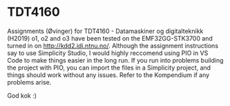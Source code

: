 # TDT4160
Assignments (Øvinger) for TDT4160 - Datamaskiner og digitalteknikk (H2019)
o1, o2 and o3 have been tested on the EMF32GG-STK3700 and turned in on http://kdd2.idi.ntnu.no/.
Although the assignment instructions say to use Simplicity Studio, I would highly reccomend using PIO in VS Code
to make things easier in the long run. If you run into problems building the project with PIO, you can import
the files in a Simplicity project, and things should work without any issues. Refer to the Kompendium if any
problems arise.

God kok :)
